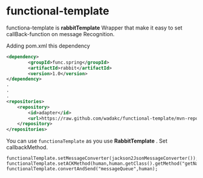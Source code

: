 # functional-template

functiona-template is __rabbitTemplate__ Wrapper that make it easy to set callBack-function on message Recognition.

Adding pom.xml this dependency 
```xml
<dependency>
		<groupId>func.spring</groupId>
		<artifactId>rabbit</artifactId>
		<version>1.0</version>
</dependency>
.
.
.
<repositories>
	<repository>
		<id>adapter</id>
		<url>https://raw.github.com/wadakc/functional-template/mvn-repo/</url>
	</repository>
</repositories>
```


You can use `functionaTemplate` as you use __RabbitTemplate__ . 
Set callbackMethod.

```java:example
functionalTemplate.setMessageConverter(jackson2JsonMessageConverter());
functionalTemplate.setACKMethod(human,human.getClass().getMethod("getName"));
functionalTemplate.convertAndSend("messageQueue",human);
```
